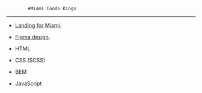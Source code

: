             #Miami Condo Kings
_________________________________________________________________________________________________________________________________________________________________________            
- [Landing for Miami](https://RomaSheva1987.github.io/miami-landing/).

- [Figma design](https://www.figma.com/file/nHz8bflIwJaWP3P99vKTH5/miami_home_new?node-id=16033%3A3).

- HTML

- CSS (SCSS)

- BEM

- JavaScript
